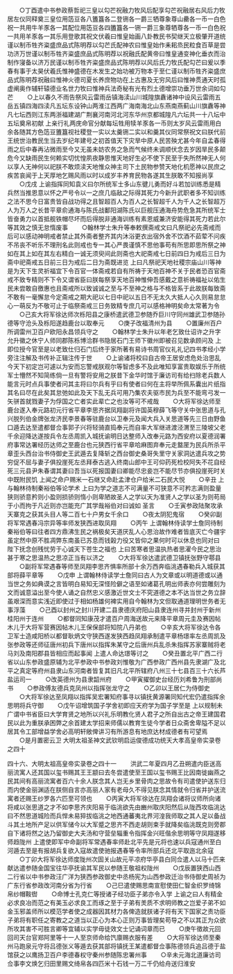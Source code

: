 <!-- { "loadSidebar": true } -->
　　○丁酉遣中书参政蔡哲祀三皇以勾芒祝融力牧风后配享勾芒祝融居右风后力牧居左仪同释奠三皇位用笾豆各八簠簋各二登铏各一爵三牺尊象尊山罍各一币一白色祝一共用牛羊豕各一其配位用笾豆各四簠簋各一铏一爵三象尊牺尊各一币一白色祝一共用羊豕各一其乐用登歌其祝文伏羲曰惟皇始画八卦教民书契继天立极肇开道统谨以制币牲齐粢盛庶品式陈明荐以勾芒氏配神农曰惟皇始作耒耜烝民粒食百草是尝功济万世谨以制币牲齐粢盛庶品式陈明荐以祝融氏配黄帝曰惟皇通变神化垂衣而治制作寖备以济万民谨以制币牲齐粢盛庶品式陈明荐以风后氏力牧氏配勾芒曰爰以季春有事于太昊伏羲氏惟神盛德在木发生之始功被万物本于至仁谨以制币牲齐粢盛庶品式陈明荐祝融曰惟神火德司夏长养庶物功在上古惠及无穷风后曰惟神贯通天时孤虚阐奥作辅轩辕德业名世力牧曰惟神兵法奇秘有光有烈土德增崇功垂万世余词如勾芒
　　○上以春久不雨告祭风云雷雨岳镇海渎山川城隍旗纛诸神中设风云雷雨五岳五镇四海四渎凡五坛东设钟山两淮江西两广海南海北山东燕南燕蓟山川旗纛等神凡七坛西则江东两浙福建湖广荆襄河南河北河东华州京都城隍凡六坛共一十八坛中五坛奠帛初献  上亲行礼两庑命官分献每坛牲用犊羊豕各一币则太岁风云雷雨用白余各随其方色笾豆簠簋视社稷登一实以太羹铏二实以和羹其仪同常祭祝文曰朕代前王统世治教民生当去岁纪年建号之初首值天下灾旱中原人民苦殃尤甚今年自孟春得雨之后中春再沾微雨至今又无虽未妨农务之急而气候终未调顺伏念去岁因旱民多颠危今又缺雨民生何赖实切忧惶夙夜静思惟天地好生必不使下民至于失所然神无人何以享人无神何以祀朕不敢烦渎天地惟众神主司下土民物参赞天地化机愿神以民庶之疾苦哀闻于上天厚地乞赐风雨以时以成岁丰养育民物各遂其生朕敢不知报尚享
　　○戊戌  上谕指挥同知袁义曰尔所统军士多山东徤儿勇而好斗若加训练悉是精兵然当推恩意以怀之严号令以一之庶几临敌之际得其死力今新升武职者多不知训练之法不思今日富贵皆自战功得之且智超百人为百人之长智超千人为千人之长智超万人为万人之长昔平章俞通海与陈氏战鄱阳湖陈氏以巨舰压通海舟势危急其所统军士皆奋勇力以首抵舰铁帽尽坏而后得脱非通海训练有素恩威兼济安能得其死力若此尔等其效之慎无怠惰废事
　　○翰林学士朱升等奉敕撰斋戒文曰凡祭祀必先斋戒而后可以感动神明戒者禁止其外斋者整齐其内沐浴更衣出宿外舍不饮酒不茹荤不问疾不吊丧不听乐不理刑名此则戒也专一其心严畏谨慎不思他事苟有所思即思所祭之神如在其上如在其左右精白一诚无须臾间此则斋也大祀斋戒七日前四日为戒后三日为斋中祀斋戒五日前三日为戒后二日为斋既进览  上曰凡祭祀天地社稷宗庙山川等神是为天下生灵祈福宜下令百官一体斋戒若自有所祷于天地百神不关于民者恐百官斋戒不致专精则不下令又谓省臣曰朕每祭享天地百神惟伸吾感戴之意祈祷福祉以佑生民未尝敢自徼惠也且斋戒所以致诚诚之至与不至神之格与不格皆系于此故朕每致斋不敢有一毫懈怠今定斋戒之期大祀以七日中祀以五日不无太久大抵人心久则易怠怠心一萌反为不敬可止于临祭斋戒三日务致精专庶几可以感格神明矣命太常著为令
　　○己亥大将军徐达师次栎阳县之康桥遣武德卫参随乔巨川守同州雄武卫参随孙德等守沧头及栎阳遂趋鹿台以取奉元
　　○庚子改福清州为县
　　○置廉州百户所调雷州卫百户欧阳永昌领兵守之
　　○翰林学士朱升以年老乞致仕诏许之升字允升徽之休宁人师同郡陈栎博洽群书隐居石门王师下徽州即被召见数承顾问及  上即位授今官至是以老致仕归石门后终于家所著有易诗书周官仪礼礼记四书孝经小学旁注注解及书传补正辑注传于世
　　○上谕诸将校曰自古帝王居安虑危处治思乱今天下初定岂可遽以为安而忘警戒朕观尔等智虑多不及此唯知享富贵取娱乐于所统军士懵然不知简练倘一旦有警将安用之朕昔下金华时馆于廉访司有给扫除老兵数人能言元时点兵事使者问其主将曰尔兵有乎曰有使者曰何在主将举所佩系囊出片纸指其名曰尽在此矣其怠弛如此及天下乱无兵可用乃集农夫驱市民为兵至不能弯弓发一矢骈首就戮妻子为俘国之亡者实此辈亡之也汝等可不戒哉
　　○大将军徐达师至鹿台遂入奉元路初元行省平章李思齐据凤翔副将许国英穆薛飞等守关中张思道与孔兴脱列伯金牌张龙济民李景春等驻鹿台以卫奉元及闻大兵入关思道等先三日由野鱼口遁去达至遣都督佥事郭子兴将轻骑直捣奉元而自率大军继进渡泾渭至三陵坡父老千余迎降达遂按兵令左丞周凯入城抚谕明日达整师入改奉元路为西安府以夏德润署府事常达署经历达师之至鹿台也元狭西行省平章哈麻图弃奉元走盩厔为民兵所杀平章歪头西台治书侍御史王武遁去复降斩之西台御史桑哥失里守关家洞达遣兵攻之势穷促不屈与妻子俱投崖死左丞拜泰古逃入终南山郎中王可仰药死检校阿失不花自经死三元县尹朱春谓其妻曰吾当以死报国妻曰卿能尽忠妾岂不能尽节亦俱投崖死时关中既附民饥  上闻之命户赐米一石继又命赴孟津仓户给米二石民大悦
　　○辛丑  上与翰林待制秦裕伯等论学术  上曰为学之道志不可满量不可狭意不可矜志满则盈量狭则骄意矜则小盈则损骄则惰小则卑陋故圣人之学以天为准贤人之学以圣为则苟局于小而拘于凡近则亦岂能充广其学哉裕伯对曰诚如  圣言
　　○壬寅参政陆聚攻承天寨克之获其头目人等二百七十户男女千余口
　　○夜太阴犯鬼宿
　　○癸卯副将军常遇春冯宗异等率师发狭西进取凤翔
　　○丙午  上谓翰林侍读学士詹同待制秦裕伯等曰往者四方鼎沸生民之祸极矣天道厌乱人心思治故作难者皆底灭亡今疆宇虽定然中原不胜凋弊东南虽已苏息而钱榖力役又皆仰之果何时可以休息也同对曰  陛下抚念创残忧劳于心诚天下苍生之福也  上曰苦寒者思温执热者思濯今民之思治甚于寒之思温热之思凉正当有以济之
　　○大将军徐达遣武德卫镇抚张野守鄠县
　　○副将军常遇春等师至凤翔李思齐惧率所部十余万西奔临洮遇春勒兵入城获其部将薛平章等
　　○戊申  上谓翰林侍读学士詹同曰古人为文章或以明道德或以通当世之务如典谟之言皆明白易知无深怪险僻之语至如诸葛孔明出师表亦何尝雕刻为文而诚意溢出至今使人诵之自然忠义感激近世文士不究道德之本不达当世之务立辞虽艰深而意实浅近即使过于相如杨雄何裨实用自今翰林为文但取通道理明世务者无事浮藻
　　○己酉以封州之封川开建二县隶德庆府阳山县隶连州寻并封州于新州桂阳州于连州
　　○都督同知康茂才遣百户周海送故元来降平章周元圭及赛因帖木儿于大将军营赛因帖木儿王保保部将知院八丹弟也
　　○辛亥大将军徐达令各卫军士造咸阳桥以都督耿炳文守狭西遂发狭西趋凤翔承制遣平章杨璟率左丞周凯及张参政等还师征唐州初兵下唐州以指挥朱某守之后唐州兵乱杀朱指挥苏家寨贼将老马刘及南阳郡县皆相应而起事闻  上遣人命达璟等讨之
　　○癸丑置北平广西二行省以山东参政盛原辅为北平参政中书参政刘惟敬为广西参政广西州县先隶湖广及北平之真定等府州县隶山东河南者皆复其旧凡北平所辖府八州三十七县百三十六长芦盐运司一
　　○改英德州为县隶韶州府
　　○甲寅擢御史台经历刘希鲁为刑部尚书
　　○参政傅友德兵克凤州以指挥张龙守之
　　○乙卯以王居仁为侍御史
　　○大将军徐达至凤翔以指挥吴宏署知府事寻以镇抚黄源署同知代宏仍遣指挥余思明将兵守御
　　○戊午诏增筑国子学舍初即应天府学为国子学至是  上以规制未广谓中书省臣曰大学育贤之地所以兴礼乐明教化贤人君子之所自出古之帝王建国君民以此为重朕承困弊之余首建太学招来师儒以教育生徒今学者日众斋舍卑隘不足以居其令工部增益学舍必高明轩敞俾讲习有所游息有地庶达材成德者有可望焉
　　○是月置密云卫
大明太祖圣神文武钦明启运俊德成功统天大孝高皇帝实录卷之四十


四十六、大明太祖高皇帝实录卷之四十一
　　洪武二年夏四月乙丑朔遣内臣送高丽流寓人还其国以玺书赐其王王颛曰去冬尝遣使至王国以玺书赐王比因南徙幽燕之民其间有高丽流寓者百六十余人朕念其人岂无乡里骨肉之思故令有司遣使护送东归而内使金丽渊适在朕侧自言亦高丽人家有老母久不得见朕念其情就令归省并护送流寓者还赐王纱罗各六匹至可领也
　　○丙寅大将军徐达在凤翔会诸将议师所向诸将咸以张思道之才不如李思齐庆阳易于临洮欲先由豳州取庆阳然后从陇西攻临洮达曰不然思道城险而兵悍未易猝拔临洮之地西通蕃夷北界河湟我师取之其人足以备战斗其土地所产足以供军储今以大军蹙之思齐不西走胡则束手就降矣临洮既克则旁郡自下诸将然之达乃留御史大夫汤和守营垒辎重令指挥金兴旺偕余思明等守凤翔遂移师趋陇州  上遣使即军中命副将军常遇春率师赴北平先是元将也速以兵寇通州至白河遁去至是有报胡兵复欲入寇故遣使驰报遇春等令率所部兵还北平取迤北余寇
　　○丁卯大将军徐达师度陇州次固关山故元平凉府华亭县白同佥遣人以马十匹来献达遣参随金国宝往华亭抚谕其军民以参随王敬祖权陇州
　　○戊辰置狭西山西二行省以中书参政汪广洋为狭西参政御史中丞杨宪为山西参政迁治书侍御史周祯为广东行省参政改河南分省为行省
　　○己巳遣使赐思南宣慰使田仁智金织罗绮锦帛纱帽鞍辔
　　○命博士孔克仁等授诸子经功臣子弟亦令入学  上谕之曰人有精金必求良冶而范之有美玉必求良工而琢之至于子弟有羙质不求明师教之岂爱子弟不如金玉邪盖师所以模范学者使之成器因其材力各俾造就朕诸子将有天下国家之责功臣子弟将有职任之寄教之之道当以正心为本心正则万事皆理矣苟导之不以其正为众欲所攻其害不可胜言卿等宜辅以实学毋徒效文士记诵词章而已
　　○庚午徵故元回回司天台官郑阿里等十一人至京师命给饩廪赐衣服有差
　　○大将军徐达师至秦州马跑泉元守将吕德张义等遁去获其部将镇抚王某遣都督佥事陈德领兵追吕德于盐馆获之以鹰扬卫百户李德春权守秦州参随陈忠署州事
　　○辛未元海北道廉访司佥事李文焕乞归田里赐文绮帛各四匹米十石钱一万二千仍给舟送归淮安
